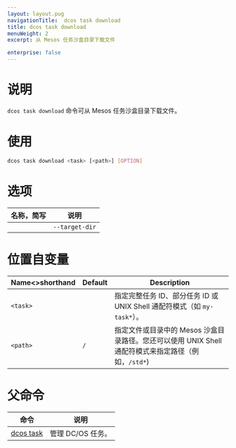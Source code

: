 ```yaml
---
layout: layout.pug
navigationTitle:  dcos task download
title: dcos task download
menuWeight: 2
excerpt: 从 Mesos 任务沙盒目录下载文件

enterprise: false
---
```


# 说明
`dcos task download` 命令可从 Mesos 任务沙盒目录下载文件。

# 使用

```bash
dcos task download <task> [<path>] [OPTION]
```

# 选项

| 名称，简写 | 说明 |
|---------|-------------|
| | `--target-dir`   | 指定下载的目标目录。默认为当前工作目录 (`$PWD`)。 |


# 位置自变量

| Name<>shorthand | Default | Description |
|---------|-------------|-------------|
| `<task>`   |             | 指定完整任务 ID、部分任务 ID 或 UNIX Shell 通配符模式（如 `my-task*`）。 |
| `<path>`   |     `/`      | 指定文件或目录中的 Mesos 沙盒目录路径。您还可以使用 UNIX Shell 通配符模式来指定路径（例如，`/std*`)|

# 父命令

| 命令 | 说明 |
|---------|-------------|
| [dcos task](/mesosphere/dcos/2.0/cli/command-reference/dcos-task/) | 管理 DC/OS 任务。|
